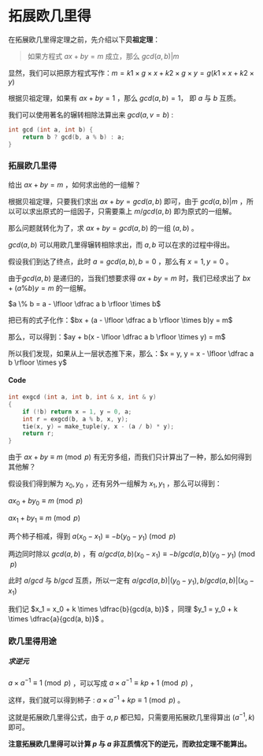 # 拓展欧几里得

在拓展欧几里得定理之前，先介绍以下**贝祖定理**：

> 如果方程式 $ax + by = m$ 成立，那么 $gcd(a, b) | m$

显然，我们可以把原方程式写作：$m = k1 \times g \times x + k2 \times g \times y = g(k1 \times x + k2 \times y)$

根据贝祖定理，如果有 $ax + by = 1$ ，那么 $gcd(a, b) = 1$， 即 $a$ 与 $b$ 互质。


我们可以使用著名的辗转相除法算出来 $gcd(a, v=b)$ :

```c++
int gcd (int a, int b) {
    return b ? gcd(b, a % b) : a;
}
```



### 拓展欧几里得

给出 $ax + by = m$ ，如何求出他的一组解？

根据贝祖定理，只要我们求出 $ax + by = gcd(a, b)$ 即可，由于 $gcd(a, b) | m$ ，所以可以求出原式的一组因子，只需要乘上 $m / gcd(a, b)$ 即为原式的一组解。

那么问题就转化为了，求 $ax + by = gcd(a, b)$ 的一组 $(a, b)$ 。

$gcd(a, b)$ 可以用欧几里得辗转相除求出，而 $a, b$ 可以在求的过程中得出。

假设我们到达了终点，此时 $a = gcd(a, b), b = 0$ ，那么有 $x = 1, y = 0$ 。

由于$gcd(a, b)$ 是递归的，当我们想要求得 $ax + by = m$ 时，我们已经求出了 $bx + (a \% b)y = m$ 的一组解。

$a \% b = a - \lfloor \dfrac a b \rfloor \times b$

把已有的式子化作：$bx + (a - \lfloor \dfrac a b \rfloor \times b)y = m$

那么，可以得到：$ay + b(x - \lfloor \dfrac a b \rfloor \times y) = m$

所以我们发现，如果从上一层状态推下来，那么：$x = y, y = x - \lfloor \dfrac a b \rfloor \times y$

#### Code

```c++
int exgcd (int a, int b, int & x, int & y)
{
    if (!b) return x = 1, y = 0, a;
    int r = exgcd(b, a % b, x, y);
    tie(x, y) = make_tuple(y, x - (a / b) * y);
    return r;
}
```



由于 $ax + by \equiv m \pmod p$ 有无穷多组，而我们只计算出了一种，那么如何得到其他解？

假设我们得到解为 $x_0, y_0$ ，还有另外一组解为 $x_1, y_1$ ，那么可以得到：

$ax_0 + by_0 \equiv m \pmod p$

$ax_1 + by_1 \equiv m \pmod p$ 

两个柿子相减，得到 $a(x_0 - x_1) \equiv -b(y_0 - y_1) \pmod p$ 

两边同时除以 $gcd(a, b)$ ，有 $a / gcd(a, b) (x_0 - x_1) \equiv -b / gcd(a, b)(y_0 - y_1) \pmod p$

此时 $a / gcd$ 与 $b / gcd$ 互质，所以一定有 $a / gcd(a, b) | (y_0 - y_1), b / gcd(a, b) | (x_0 - x_1)$

我们记 $x_1 = x_0 + k \times \dfrac{b}{gcd(a, b)}$ ，同理 $y_1 = y_0 + k \times \dfrac{a}{gcd(a, b)}$ 。



### 欧几里得用途

##### 求逆元

 $a \times a^{-1} \equiv 1 \pmod p$ ，可以写成 $a \times a^{-1} \equiv kp + 1 \pmod p$ ，

这样，我们就可以得到柿子 : $a \times a^{-1} + kp \equiv 1 \pmod p$ 。

这就是拓展欧几里得公式，由于 $a, p$ 都已知，只需要用拓展欧几里得算出 $(a^{-1}, k)$ 即可。

**注意拓展欧几里得可以计算 $p$ 与 $a$ 非互质情况下的逆元，而欧拉定理不能算出。**

